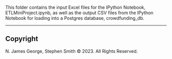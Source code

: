 This folder contains the input Excel files for the IPython Notebook, ETLMiniProject.ipynb, as well as the output CSV files from the IPython Notebook for loading into a Postgres database, crowdfunding_db.

----

## Copyright

N. James George, Stephen Smith © 2023. All Rights Reserved.
